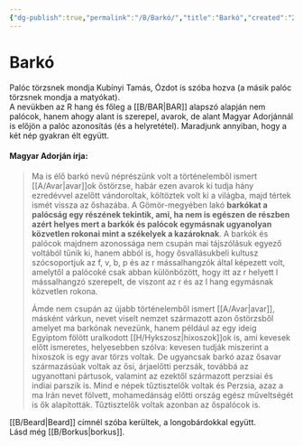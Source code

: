 ```yaml
---
{"dg-publish":true,"permalink":"/B/Barkó/","title":"Barkó","created":"2023-10-31T08:19","updated":"2024-10-23T20:52"}
---
```



# Barkó

Palóc törzsnek mondja Kubínyi Tamás, Ózdot is szóba hozva (a másik palóc törzsnek mondja a matyókat).  
A nevükben az R hang és főleg a [[B/BAR\|BAR]] alapszó alapján nem palócok, hanem ahogy alant is szerepel, avarok, de alant Magyar Adorjánnál is előjön a palóc azonosítás (és a helyretétel). Maradjunk annyiban, hogy a két nép gyakran élt együtt.  

#### Magyar Adorján írja:

> Ma is élő barkó nevű néprészünk volt a történelemből ismert [[A/Avar\|avar]]ok őstörzse, habár ezen avarok ki tudja hány ezredévvel azelőtt vándoroltak, költöztek volt ki a világba, majd tértek ismét vissza az őshazába. A Gömör-megyében lakó **barkókat a palócság egy részének tekintik, ami, ha nem is egészen de részben azért helyes mert a barkók és palócok egymásnak ugyanolyan közvetlen rokonai mint a székelyek a kazároknak**. A barkók és palócok majdnem azonossága nem csupán mai tájszólásuk egyező voltából tűnik ki, hanem abból is, hogy ősvallásukbeli kultusz szócsoportjuk az f, v, b, p és az r mássalhangzók által képezett volt, amelytől a palócoké csak abban különbözött, hogy itt az r helyett l mássalhangzó szerepelt, de viszont az r és az l hang egymásnak közvetlen rokona.  
>
> Ámde nem csupán az újabb történelemből ismert [[A/Avar\|avar]], másként várkun, nevet viselt nemzet származott azon őstörzsből amelyet ma barkónak nevezünk, hanem például az egy ideig Egyiptom fölött uralkodott [[H/Hykszosz\|hixoszok]]ok is, ami kevesek előtt ismeretes, helyesebben szólva: kevesen tudják miszerint a hixoszok is egy avar törzs voltak. De ugyancsak barkó azaz ősavar származásúak voltak az ősi, árjaelőtti perzsák, továbbá az ugyanottani pártusok, valamint az ezektől származott perzsiai és indiai parszik is. Mind e népek tűztisztelők voltak és Perzsia, azaz a ma Irán nevet fölvett, mohamedánság előtti ország egész műveltségét is ők alapították. Tűztisztelők voltak azonban az őspalócok is.  

[[B/Beard\|Beard]] címnél szóba kerültek, a longobárdokkal együtt.  
Lásd még [[B/Borkus\|borkus]].  
